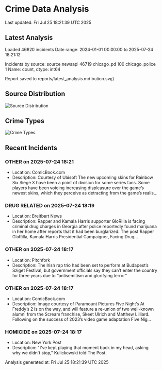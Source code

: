 # Crime Data Analysis
Last updated: Fri Jul 25 18:21:39 UTC 2025

## Latest Analysis

Loaded 46820 incidents
Date range: 2024-01-01 00:00:00 to 2025-07-24 18:21:12

Incidents by source:
source
newsapi           46719
chicago_pd          100
chicago_police        1
Name: count, dtype: int64

Report saved to reports/latest_analysis.md
bution.svg)

## Source Distribution
![Source Distribution](images/source_distribution.svg)

## Crime Types
![Crime Types](images/crime_types.svg)

## Recent Incidents

### OTHER on 2025-07-24 18:21
- Location: ComicBook.com
- Description: Courtesy of Ubisoft
The new upcoming skins for Rainbow Six Siege X have been a point of division for some series fans. Some players have been voicing increasing displeasure over the game’s newest skins, which they perceive as detracting from the game’s realis…


### DRUG RELATED on 2025-07-24 18:19
- Location: Breitbart News
- Description: Rapper and Kamala Harris supporter GloRilla is facing criminal drug charges in Georgia after police reportedly found marijuana in her home after reports that it had been burglarized.
The post Rapper GloRilla, Kamala Harris Presidential Campaigner, Facing Drug…


### OTHER on 2025-07-24 18:17
- Location: Pitchfork
- Description: The Irish rap trio had been set to perform at Budapest’s Sziget Festival, but government officials say they can’t enter the country for three years due to “antisemitism and glorifying terror”


### OTHER on 2025-07-24 18:17
- Location: ComicBook.com
- Description: Image courtesy of Paramount Pictures
Five Night’s At Freddy’s 2 is on the way, and will feature a re-union of two well-known alumni from the Scream franchise, Skeet Ulrich and Matthew Lilliard. Following on the success of 2023’s video game adaptation Five Nig…


### HOMICIDE on 2025-07-24 18:17
- Location: New York Post
- Description: "I've kept playing that moment back in my head, asking why we didn't stop," Kulickowski told The Post.

Analysis generated at: Fri Jul 25 18:21:39 UTC 2025

